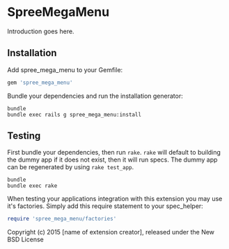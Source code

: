 SpreeMegaMenu
=================

Introduction goes here.

Installation
------------

Add spree_mega_menu to your Gemfile:

```ruby
gem 'spree_mega_menu'
```

Bundle your dependencies and run the installation generator:

```shell
bundle
bundle exec rails g spree_mega_menu:install
```

Testing
-------

First bundle your dependencies, then run `rake`. `rake` will default to building the dummy app if it does not exist, then it will run specs. The dummy app can be regenerated by using `rake test_app`.

```shell
bundle
bundle exec rake
```

When testing your applications integration with this extension you may use it's factories.
Simply add this require statement to your spec_helper:

```ruby
require 'spree_mega_menu/factories'
```

Copyright (c) 2015 [name of extension creator], released under the New BSD License
